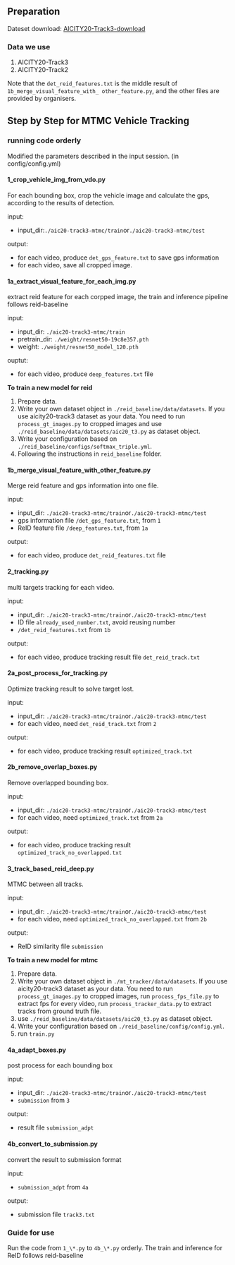 ## Preparation

Dateset download: [AICITY20-Track3-download](https://www.aicitychallenge.org/2020-data-and-evaluation/)

### Data we use

1. AICITY20-Track3
1. AICITY20-Track2

Note that the `det_reid_features.txt` is the middle result of `1b_merge_visual_feature_with_ other_feature.py`, and the other files are provided by organisers.

## Step by Step for MTMC Vehicle Tracking

### running code orderly

Modified the parameters described in the input session. (in config/config.yml)

#### 1_crop_vehicle_img_from_vdo.py

For each bounding box, crop the vehicle image and calculate the gps, according to the results of detection.

input:

- input_dir:`./aic20-track3-mtmc/train`or`./aic20-track3-mtmc/test`

output:

- for each video, produce `det_gps_feature.txt` to save gps information
- for each video, save all cropped image.

#### 1a_extract_visual_feature_for_each_img.py

extract reid feature for each corpped image, the train and inference pipeline follows reid-baseline

input:

- input_dir: `./aic20-track3-mtmc/train`
- pretrain_dir: `./weight/resnet50-19c8e357.pth`
- weight: `./weight/resnet50_model_120.pth`

ouptut:

- for each video, produce `deep_features.txt` file

**To train a new model for reid**

1. Prepare data.
2. Write your own dataset object in `./reid_baseline/data/datasets`. If you use aicity20-track3 dataset as your data. You need to run `process_gt_images.py` to cropped images and use `./reid_baseline/data/datasets/aic20_t3.py` as dataset object.
3. Write your configuration based on `./reid_baseline/configs/softmax_triple.yml`.
4. Following the instructions in `reid_baseline` folder.

#### 1b_merge_visual_feature_with_other_feature.py

Merge reid feature and gps information into one file.

input:

- input_dir: `./aic20-track3-mtmc/train`or`./aic20-track3-mtmc/test`
- gps information file `/det_gps_feature.txt`, from `1`
- ReID feature file `/deep_features.txt`, from `1a`

output:

- for each video, produce `det_reid_features.txt` file

#### 2_tracking.py

multi targets tracking for each video.

input:

- input_dir: `./aic20-track3-mtmc/train`or`./aic20-track3-mtmc/test`
- ID file `already_used_number.txt`, avoid reusing number
- `/det_reid_features.txt` from `1b`

output:

- for each video, produce tracking result file `det_reid_track.txt`

#### 2a_post_process_for_tracking.py

Optimize tracking result to solve target lost.

input:

- input_dir: `./aic20-track3-mtmc/train`or`./aic20-track3-mtmc/test`
- for each video, need `det_reid_track.txt` from `2`

output:

- for each video, produce tracking result `optimized_track.txt`

#### 2b_remove_overlap_boxes.py

Remove overlapped bounding box.

input:

- input_dir: `./aic20-track3-mtmc/train`or`./aic20-track3-mtmc/test`
- for each video, need `optimized_track.txt` from `2a`

output:

- for each video, produce tracking result `optimized_track_no_overlapped.txt`

#### 3_track_based_reid_deep.py

MTMC between all tracks.

input:

- input_dir: `./aic20-track3-mtmc/train`or`./aic20-track3-mtmc/test`
- for each video, need `optimized_track_no_overlapped.txt` from `2b`

output:

- ReID similarity file `submission`

**To train a new model for mtmc**
1. Prepare data.
2. Write your own dataset object in `./mt_tracker/data/datasets`. If you use aicity20-track3 dataset as your data. You need to run `process_gt_images.py` to cropped images, run `process_fps_file.py` to extract fps for every video, run `process_tracker_data.py` to extract tracks from ground truth file. 
3. use `./reid_baseline/data/datasets/aic20_t3.py` as dataset object.
4. Write your configuration based on `./reid_baseline/config/config.yml`.
5. run `train.py`

#### 4a_adapt_boxes.py

post process for each bounding box

input:

- input_dir: `./aic20-track3-mtmc/train`or`./aic20-track3-mtmc/test`
- `submission` from `3`

output:

- result file `submission_adpt`

#### 4b_convert_to_submission.py

convert the result to submission format

input:

- `submission_adpt` from `4a`

output:

- submission file `track3.txt`

### Guide for use

Run the code from `1_\*.py` to `4b_\*.py` orderly.
The train and inference for ReID follows reid-baseline
